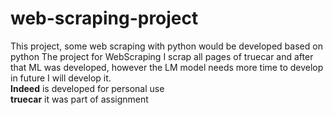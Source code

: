 # web-scraping-project
This project, some web scraping with python would be developed based on python
The project for WebScraping
I scrap all pages of truecar and after that ML was developed, however the LM model needs more time to develop<br>
in future I will develop it. 
<br>
**Indeed** is developed for personal use<br>
**truecar** it was part of assignment
